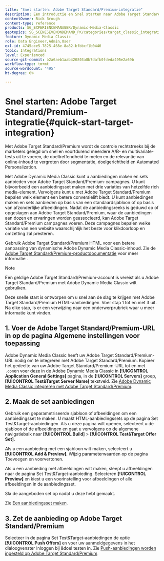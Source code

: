 ```yaml
---
title: "Snel starten: Adobe Target Standard/Premium-integratie"
description: Een introductie en Snel starten naar Adobe Target Standard/Premium om u te helpen snel aan de slag te gaan met Adobe Target Standard/Premium-integratietechnieken in Adobe Dynamic Media Classic.
contentOwner: Rick Brough
content-type: reference
products: SG_EXPERIENCEMANAGER/Dynamic-Media-Classic
geptopics: SG_SCENESEVENONDEMAND_PK/categories/target_classic_integration
feature: Dynamic Media Classic
role: Data Engineer,Admin,User
exl-id: 4745ace5-7825-468e-8a82-bfbbcf1b0440
topic: Integrations
level: Experienced
source-git-commit: b2a6aeb1aab420803a8b7dafb0fdeda495e2a69b
workflow-type: tm+mt
source-wordcount: '495'
ht-degree: 0%

---
```


# Snel starten: Adobe Target Standard/Premium-integratie{#quick-start-target-integration}

Met Adobe Target Standard/Premium wordt de controle rechtstreeks bij de marketers gelegd om snel en voortdurend meerdere A/B- en multivariate-tests uit te voeren, de doeltreffendheid te meten en de relevantie van online-inhoud te vergroten door segmentatie, doelgerichtheid en Automated Personalization.

Met Adobe Dynamic Media Classic kunt u aanbiedingen maken en sets aanbieden voor Adobe Target Standard/Premium-campagnes. U kunt bijvoorbeeld een aanbiedingsset maken met drie variaties van hetzelfde rich media-element. Vervolgens kunt u met Adobe Target Standard/Premium bepalen welk element een betere conversielift biedt. U kunt aanbiedingen maken en sets aanbieden op basis van een standaardsjabloon of op basis van afzonderlijke afbeeldingen. Nadat de aanbiedingsreeks is geduwd op of opgeslagen aan Adobe Target Standard/Premium, waar de aanbiedingen aan dozen en ervaringen worden geassocieerd, kan Adobe Target Standard/Premium campagnes voeren. Deze campagnes bepalen welke variatie van een website waarschijnlijk het beste voor klikdoorloop en omzetting zal presteren.

Gebruik Adobe Target Standard/Premium HTML voor een betere aanpassing van dynamische Adobe Dynamic Media Classic-inhoud. Zie de [Adobe Target Standard/Premium-productdocumentatie](https://experienceleague.adobe.com/en/docs/target) voor meer informatie .

>[!NOTE]
>
>Een geldige Adobe Target Standard/Premium-account is vereist als u Adobe Target Standard/Premium met Adobe Dynamic Media Classic wilt gebruiken.

Deze snelle start is ontworpen om u snel aan de slag te krijgen met Adobe Target Standard/Premium HTML-aanbiedingen. Voer stap 1 tot en met 3 uit. Na elke stap, is er een verwijzing naar een onderwerprubriek waar u meer informatie kunt vinden.

## 1. Voer de Adobe Target Standard/Premium-URL in op de pagina Algemene instellingen voor toepassing

Adobe Dynamic Media Classic heeft uw Adobe Target Standard/Premium-URL nodig om te integreren met Adobe Target Standard/Premium. Kopieer het gedeelte van uw Adobe Target Standard/Premium-URL tot en met `.com`en voer deze in de Adobe Dynamic Media Classic in **[!UICONTROL Application General Settings]** pagina, in de **[!UICONTROL Servers]** groep, **[!UICONTROL Test&Target Server Name]** tekstveld. Zie [Adobe Dynamic Media Classic integreren met Adobe Target Standard/Premium](integrating-dmc-with-target.md#integrating-dmc-with-target).

## 2. Maak de set aanbiedingen

Gebruik een geparametriseerde sjabloon of afbeeldingen om een aanbiedingsset te maken. U maakt HTML-aanbiedingssets op de pagina Set Test&amp;Target-aanbiedingen. Als u deze pagina wilt openen, selecteert u de sjabloon of de afbeeldingen en gaat u vervolgens op de algemene navigatiebalk naar **[!UICONTROL Build]** > **[!UICONTROL Test&Target Offer Set]**.

Als u een aanbieding met een sjabloon wilt maken, selecteert u **[!UICONTROL Add & Preview]**. Wijzig parameterwaarden op de pagina Toevoegen en voorvertonen.

Als u een aanbieding met afbeeldingen wilt maken, sleept u afbeeldingen naar de pagina Set Test&amp;Target-aanbieding. Selecteren **[!UICONTROL Preview]** en kiest u een voorinstelling voor afbeeldingen of alle afbeeldingen in de aanbiedingsset.

Sla de aangeboden set op nadat u deze hebt gemaakt.

Zie [Een aanbiedingsset maken](creating-offer-set.md#creating_an_offer_set).

## 3. Zet de aanbieding op Adobe Target Standard/Premium

Selecteer in de pagina Set Test&amp;Target-aanbiedingen de optie **[!UICONTROL Push Offers]** en voer uw aanmeldgegevens in het dialoogvenster Inloggen bij &amp;doel testen in. Zie [Push-aanbiedingen worden ingesteld op Adobe Target Standard/Premium](pushing-offer-sets-target.md#pushing_offer_sets_to_target).
